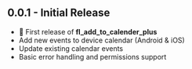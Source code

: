 ## 0.0.1 - Initial Release

- 🎉 First release of **fl_add_to_calender_plus**
- Add new events to device calendar (Android & iOS)
- Update existing calendar events
- Basic error handling and permissions support
